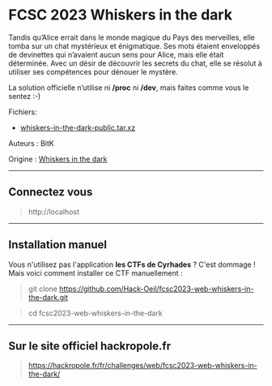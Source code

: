 # FCSC 2023 Whiskers in the dark

Tandis qu’Alice errait dans le monde magique du Pays des merveilles, elle tomba sur un chat mystérieux et énigmatique. Ses mots étaient enveloppés de devinettes qui n’avaient aucun sens pour Alice, mais elle était déterminée. Avec un désir de découvrir les secrets du chat, elle se résolut à utiliser ses compétences pour dénouer le mystère.

La solution officielle n’utilise ni **/proc** ni **/dev**, mais faites comme vous le sentez :-)


Fichiers:
- [whiskers-in-the-dark-public.tar.xz](whiskers-in-the-dark-public.tar.xz)



Auteurs : BitK


Origine : [Whiskers in the dark](https://hackropole.fr/fr/challenges/web/fcsc2023-web-whiskers-in-the-dark/)



-----------

## Connectez vous
> http://localhost


-----------


## Installation manuel
Vous n'utilisez pas l'application **les CTFs de Cyrhades** ? C'est dommage !
Mais voici comment installer ce CTF manuellement :

> git clone https://github.com/Hack-Oeil/fcsc2023-web-whiskers-in-the-dark.git

> cd fcsc2023-web-whiskers-in-the-dark


-----------


## Sur le site officiel hackropole.fr
> https://hackropole.fr/fr/challenges/web/fcsc2023-web-whiskers-in-the-dark/